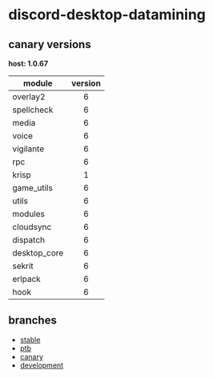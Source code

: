 # discord-desktop-datamining

## canary versions

**host: 1.0.67**

| module | version |
| ------ | :-----: |
| overlay2 | 6 |
| spellcheck | 6 |
| media | 6 |
| voice | 6 |
| vigilante | 6 |
| rpc | 6 |
| krisp | 1 |
| game_utils | 6 |
| utils | 6 |
| modules | 6 |
| cloudsync | 6 |
| dispatch | 6 |
| desktop_core | 6 |
| sekrit | 6 |
| erlpack | 6 |
| hook | 6 |

## branches

- [stable](https://github.com/OpenAsar/discord-desktop-datamining/tree/stable)
- [ptb](https://github.com/OpenAsar/discord-desktop-datamining/tree/ptb)
- [canary](https://github.com/OpenAsar/discord-desktop-datamining/tree/canary)
- [development](https://github.com/OpenAsar/discord-desktop-datamining/tree/development)
